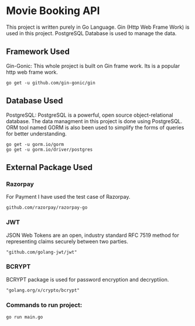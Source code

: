 # Movie Booking API
This project is written purely in Go Language. Gin (Http Web Frame Work) is used in this project. PostgreSQL Database is used to manage the data.
## Framework Used
Gin-Gonic: This whole project is built on Gin frame work. Its is a popular http web frame work.
```
go get -u github.com/gin-gonic/gin
```
## Database Used
PostgreSQL: PostgreSQL is a powerful, open source object-relational database. The data managment in this project is done using PostgreSQL. ORM tool named GORM is also been used to simplify the forms of queries for better understanding.

```
go get -u gorm.io/gorm
go get -u gorm.io/driver/postgres
```
## External Package Used
### Razorpay
For Payment I have used the test case of Razorpay.
```
github.com/razorpay/razorpay-go
```
### JWT
JSON Web Tokens are an open, industry standard RFC 7519 method for representing claims securely between two parties.
```
"github.com/golang-jwt/jwt"
```
### BCRYPT
BCRYPT package is used for password encryption and decryptiion.
```
"golang.org/x/crypto/bcrypt"
```
### Commands to run project:
```
go run main.go
```